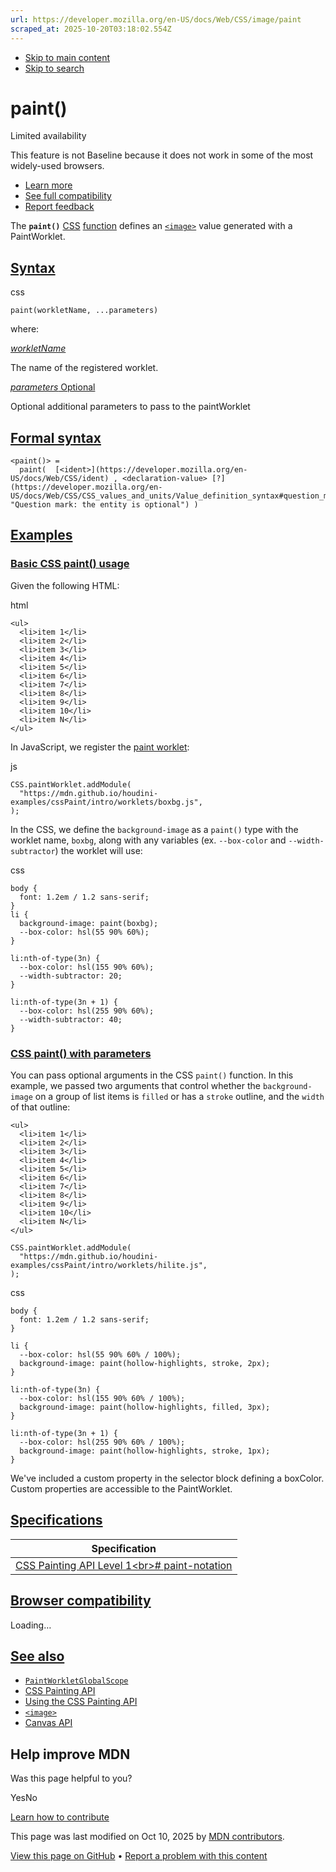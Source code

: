 ```yaml
---
url: https://developer.mozilla.org/en-US/docs/Web/CSS/image/paint
scraped_at: 2025-10-20T03:18:02.554Z
---
```


- [Skip to main content](https://developer.mozilla.org/en-US/docs/Web/CSS/image/paint#content)
- [Skip to search](https://developer.mozilla.org/en-US/docs/Web/CSS/image/paint#search)

# paint()

Limited availability

This feature is not Baseline because it does not work in some of the most widely-used browsers.

- [Learn more](https://developer.mozilla.org/en-US/docs/Glossary/Baseline/Compatibility)
- [See full compatibility](https://developer.mozilla.org/en-US/docs/Web/CSS/image/paint#browser_compatibility)
- [Report feedback](https://survey.alchemer.com/s3/7634825/MDN-baseline-feedback?page=%2Fen-US%2Fdocs%2FWeb%2FCSS%2Fimage%2Fpaint&level=not)

The **`paint()`** [CSS](https://developer.mozilla.org/en-US/docs/Web/CSS) [function](https://developer.mozilla.org/en-US/docs/Web/CSS/CSS_values_and_units/CSS_value_functions) defines an [`<image>`](https://developer.mozilla.org/en-US/docs/Web/CSS/image) value generated with a PaintWorklet.

## [Syntax](https://developer.mozilla.org/en-US/docs/Web/CSS/image/paint\#syntax)

css

```
paint(workletName, ...parameters)

```

where:

[_workletName_](https://developer.mozilla.org/en-US/docs/Web/CSS/image/paint#workletname)

The name of the registered worklet.

[_parameters_ Optional](https://developer.mozilla.org/en-US/docs/Web/CSS/image/paint#parameters)

Optional additional parameters to pass to the paintWorklet

## [Formal syntax](https://developer.mozilla.org/en-US/docs/Web/CSS/image/paint\#formal_syntax)

```
<paint()> =
  paint(  [<ident>](https://developer.mozilla.org/en-US/docs/Web/CSS/ident) , <declaration-value> [?](https://developer.mozilla.org/en-US/docs/Web/CSS/CSS_values_and_units/Value_definition_syntax#question_mark "Question mark: the entity is optional") )

```

## [Examples](https://developer.mozilla.org/en-US/docs/Web/CSS/image/paint\#examples)

### [Basic CSS paint() usage](https://developer.mozilla.org/en-US/docs/Web/CSS/image/paint\#basic_css_paint_usage)

Given the following HTML:

html

```
<ul>
  <li>item 1</li>
  <li>item 2</li>
  <li>item 3</li>
  <li>item 4</li>
  <li>item 5</li>
  <li>item 6</li>
  <li>item 7</li>
  <li>item 8</li>
  <li>item 9</li>
  <li>item 10</li>
  <li>item N</li>
</ul>

```

In JavaScript, we register the [paint worklet](https://developer.mozilla.org/en-US/docs/Web/API/PaintWorkletGlobalScope):

js

```
CSS.paintWorklet.addModule(
  "https://mdn.github.io/houdini-examples/cssPaint/intro/worklets/boxbg.js",
);

```

In the CSS, we define the `background-image` as a `paint()` type with the worklet name, `boxbg`, along with any variables (ex. `--box-color` and `--width-subtractor`) the worklet will use:

css

```
body {
  font: 1.2em / 1.2 sans-serif;
}
li {
  background-image: paint(boxbg);
  --box-color: hsl(55 90% 60%);
}

li:nth-of-type(3n) {
  --box-color: hsl(155 90% 60%);
  --width-subtractor: 20;
}

li:nth-of-type(3n + 1) {
  --box-color: hsl(255 90% 60%);
  --width-subtractor: 40;
}

```

### [CSS paint() with parameters](https://developer.mozilla.org/en-US/docs/Web/CSS/image/paint\#css_paint_with_parameters)

You can pass optional arguments in the CSS `paint()` function. In this example, we passed two arguments that control whether the `background-image` on a group of list items is `filled` or has a `stroke` outline, and the `width` of that outline:

```
<ul>
  <li>item 1</li>
  <li>item 2</li>
  <li>item 3</li>
  <li>item 4</li>
  <li>item 5</li>
  <li>item 6</li>
  <li>item 7</li>
  <li>item 8</li>
  <li>item 9</li>
  <li>item 10</li>
  <li>item N</li>
</ul>

```

```
CSS.paintWorklet.addModule(
  "https://mdn.github.io/houdini-examples/cssPaint/intro/worklets/hilite.js",
);

```

css

```
body {
  font: 1.2em / 1.2 sans-serif;
}

li {
  --box-color: hsl(55 90% 60% / 100%);
  background-image: paint(hollow-highlights, stroke, 2px);
}

li:nth-of-type(3n) {
  --box-color: hsl(155 90% 60% / 100%);
  background-image: paint(hollow-highlights, filled, 3px);
}

li:nth-of-type(3n + 1) {
  --box-color: hsl(255 90% 60% / 100%);
  background-image: paint(hollow-highlights, stroke, 1px);
}

```

We've included a custom property in the selector block defining a boxColor. Custom properties are accessible to the PaintWorklet.

## [Specifications](https://developer.mozilla.org/en-US/docs/Web/CSS/image/paint\#specifications)

| Specification |
| --- |
| [CSS Painting API Level 1\<br>\# paint-notation](https://drafts.css-houdini.org/css-paint-api/#paint-notation) |

## [Browser compatibility](https://developer.mozilla.org/en-US/docs/Web/CSS/image/paint\#browser_compatibility)

Loading…

## [See also](https://developer.mozilla.org/en-US/docs/Web/CSS/image/paint\#see_also)

- [`PaintWorkletGlobalScope`](https://developer.mozilla.org/en-US/docs/Web/API/PaintWorkletGlobalScope)
- [CSS Painting API](https://developer.mozilla.org/en-US/docs/Web/API/CSS_Painting_API)
- [Using the CSS Painting API](https://developer.mozilla.org/en-US/docs/Web/API/CSS_Painting_API/Guide)
- [`<image>`](https://developer.mozilla.org/en-US/docs/Web/CSS/image)
- [Canvas API](https://developer.mozilla.org/en-US/docs/Web/API/Canvas_API)

## Help improve MDN

Was this page helpful to you?

YesNo

[Learn how to contribute](https://developer.mozilla.org/en-US/docs/MDN/Community/Getting_started)

This page was last modified on ⁨Oct 10, 2025⁩ by [MDN contributors](https://developer.mozilla.org/en-US/docs/Web/CSS/image/paint/contributors.txt).


[View this page on GitHub](https://github.com/mdn/content/blob/main/files/en-us/web/css/image/paint/index.md?plain=1 "Folder: ⁨en-us/web/css/image/paint⁩ (Opens in a new tab)") • [Report a problem with this content](https://github.com/mdn/content/issues/new?template=page-report.yml&mdn-url=https%3A%2F%2Fdeveloper.mozilla.org%2Fen-US%2Fdocs%2FWeb%2FCSS%2Fimage%2Fpaint&metadata=%3C%21--+Do+not+make+changes+below+this+line+--%3E%0A%3Cdetails%3E%0A%3Csummary%3EPage+report+details%3C%2Fsummary%3E%0A%0A*+Folder%3A+%60en-us%2Fweb%2Fcss%2Fimage%2Fpaint%60%0A*+MDN+URL%3A+https%3A%2F%2Fdeveloper.mozilla.org%2Fen-US%2Fdocs%2FWeb%2FCSS%2Fimage%2Fpaint%0A*+GitHub+URL%3A+https%3A%2F%2Fgithub.com%2Fmdn%2Fcontent%2Fblob%2Fmain%2Ffiles%2Fen-us%2Fweb%2Fcss%2Fimage%2Fpaint%2Findex.md%0A*+Last+commit%3A+https%3A%2F%2Fgithub.com%2Fmdn%2Fcontent%2Fcommit%2F70285e396b5c97675e90b85d573be42078e0168e%0A*+Document+last+modified%3A+2025-10-10T12%3A00%3A42.000Z%0A%0A%3C%2Fdetails%3E "This will take you to GitHub to file a new issue.")